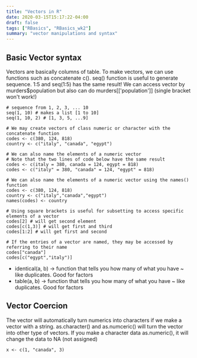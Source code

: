 ```yaml
---
title: "Vectors in R"
date: 2020-03-15T15:17:22-04:00
draft: false
tags: ["RBasics", "RBasics_wk2"]
summary: "vector manipulations and syntax"
---
```


<h2>Basic Vector syntax</h2>

<p>
Vectors are basically columns of table. To make vectors, we can use functions such as concatenate c().
seq() function is useful to generate sequence. 1:5 and seq(1:5) has the same result!
We can access vector by murders$population but also can do murders[['population']] (single bracket won't work!)
</p>

```
# sequence from 1, 2, 3, ... 10
seq(1, 10) # makes a list [1 to 10]
seq(1, 10, 2) # [1, 3, 5, ...9]

# We may create vectors of class numeric or character with the concatenate function
codes <- c(380, 124, 818)
country <- c("italy", "canada", "egypt")

# We can also name the elements of a numeric vector
# Note that the two lines of code below have the same result
codes <- c(italy = 380, canada = 124, egypt = 818)
codes <- c("italy" = 380, "canada" = 124, "egypt" = 818)

# We can also name the elements of a numeric vector using the names() function
codes <- c(380, 124, 818)
country <- c("italy","canada","egypt")
names(codes) <- country

# Using square brackets is useful for subsetting to access specific elements of a vector
codes[2] # will get second element
codes[c(1,3)] # will get first and third
codes[1:2] # will get first and second

# If the entries of a vector are named, they may be accessed by referring to their name
codes["canada"]
codes[c("egypt","italy")]
```

<ul>
<li>identical(a, b) -> function that tells you how many of what you have ~ like duplicates. Good for factors</li>
<li>table(a, b) -> function that tells you how many of what you have ~ like duplicates. Good for factors</li>
</ul>


<h2>Vector Coercion</h2>

<p>
The vector will automatically turn numerics into characters if we make a vector with a string.
as.character() and as.numceric() will turn the vector into other type of vectors.
If you make a character data as.numeric(), it will change the data to NA (not assigned)
</p>

```
x <- c(1, "canada", 3)
```


